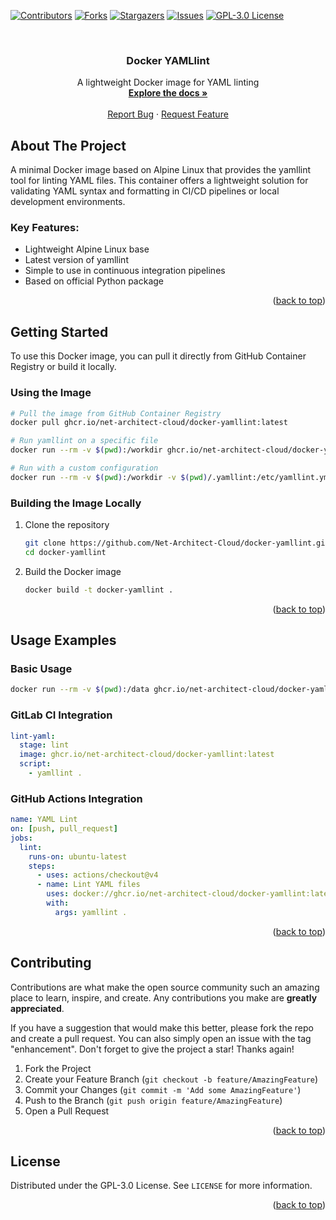 <div id="top"></div>

<!-- PROJECT SHIELDS -->
[![Contributors][contributors-shield]][contributors-url]
[![Forks][forks-shield]][forks-url]
[![Stargazers][stars-shield]][stars-url]
[![Issues][issues-shield]][issues-url]
[![GPL-3.0 License][license-shield]][license-url]

<!-- PROJECT LOGO -->
<br />
<div align="center">
  <h3 align="center">Docker YAMLlint</h3>

  <p align="center">
    A lightweight Docker image for YAML linting
    <br />
    <a href="https://github.com/Net-Architect-Cloud/docker-yamllint"><strong>Explore the docs »</strong></a>
    <br />
    <br />
    <a href="https://github.com/Net-Architect-Cloud/docker-yamllint/issues">Report Bug</a>
    ·
    <a href="https://github.com/Net-Architect-Cloud/docker-yamllint/issues">Request Feature</a>
  </p>
</div>

<!-- ABOUT THE PROJECT -->
## About The Project

A minimal Docker image based on Alpine Linux that provides the yamllint tool for linting YAML files. This container offers a lightweight solution for validating YAML syntax and formatting in CI/CD pipelines or local development environments.

### Key Features:
- Lightweight Alpine Linux base
- Latest version of yamllint
- Simple to use in continuous integration pipelines
- Based on official Python package

<p align="right">(<a href="#top">back to top</a>)</p>

<!-- GETTING STARTED -->
## Getting Started

To use this Docker image, you can pull it directly from GitHub Container Registry or build it locally.

### Using the Image

```bash
# Pull the image from GitHub Container Registry
docker pull ghcr.io/net-architect-cloud/docker-yamllint:latest

# Run yamllint on a specific file
docker run --rm -v $(pwd):/workdir ghcr.io/net-architect-cloud/docker-yamllint:latest yamllint /workdir/your-file.yaml

# Run with a custom configuration
docker run --rm -v $(pwd):/workdir -v $(pwd)/.yamllint:/etc/yamllint.yml ghcr.io/net-architect-cloud/docker-yamllint:latest yamllint -c /etc/yamllint.yml /workdir/
```

### Building the Image Locally

1. Clone the repository
   ```sh
   git clone https://github.com/Net-Architect-Cloud/docker-yamllint.git
   cd docker-yamllint
   ```
2. Build the Docker image
   ```sh
   docker build -t docker-yamllint .
   ```

<p align="right">(<a href="#top">back to top</a>)</p>

<!-- USAGE EXAMPLES -->
## Usage Examples

### Basic Usage
```bash
docker run --rm -v $(pwd):/data ghcr.io/net-architect-cloud/docker-yamllint:latest yamllint /data/your-file.yaml
```

### GitLab CI Integration
```yaml
lint-yaml:
  stage: lint
  image: ghcr.io/net-architect-cloud/docker-yamllint:latest
  script:
    - yamllint .
```

### GitHub Actions Integration
```yaml
name: YAML Lint
on: [push, pull_request]
jobs:
  lint:
    runs-on: ubuntu-latest
    steps:
      - uses: actions/checkout@v4
      - name: Lint YAML files
        uses: docker://ghcr.io/net-architect-cloud/docker-yamllint:latest
        with:
          args: yamllint .
```

<p align="right">(<a href="#top">back to top</a>)</p>

<!-- CONTRIBUTING -->
## Contributing

Contributions are what make the open source community such an amazing place to learn, inspire, and create. Any contributions you make are **greatly appreciated**.

If you have a suggestion that would make this better, please fork the repo and create a pull request. You can also simply open an issue with the tag "enhancement".
Don't forget to give the project a star! Thanks again!

1. Fork the Project
2. Create your Feature Branch (`git checkout -b feature/AmazingFeature`)
3. Commit your Changes (`git commit -m 'Add some AmazingFeature'`)
4. Push to the Branch (`git push origin feature/AmazingFeature`)
5. Open a Pull Request

<p align="right">(<a href="#top">back to top</a>)</p>

<!-- LICENSE -->
## License

Distributed under the GPL-3.0 License. See `LICENSE` for more information.

<p align="right">(<a href="#top">back to top</a>)</p>

<!-- MARKDOWN LINKS & IMAGES -->
<!-- https://www.markdownguide.org/basic-syntax/#reference-style-links -->
[contributors-shield]: https://img.shields.io/github/contributors/Net-Architect-Cloud/docker-yamllint.svg?style=for-the-badge
[contributors-url]: https://github.com/Net-Architect-Cloud/docker-yamllint/graphs/contributors
[forks-shield]: https://img.shields.io/github/forks/Net-Architect-Cloud/docker-yamllint.svg?style=for-the-badge
[forks-url]: https://github.com/Net-Architect-Cloud/docker-yamllint/network/members
[stars-shield]: https://img.shields.io/github/stars/Net-Architect-Cloud/docker-yamllint.svg?style=for-the-badge
[stars-url]: https://github.com/Net-Architect-Cloud/docker-yamllint/stargazers
[issues-shield]: https://img.shields.io/github/issues/Net-Architect-Cloud/docker-yamllint.svg?style=for-the-badge
[issues-url]: https://github.com/Net-Architect-Cloud/docker-yamllint/issues
[license-shield]: https://img.shields.io/github/license/Net-Architect-Cloud/docker-yamllint.svg?style=for-the-badge
[license-url]: https://github.com/Net-Architect-Cloud/docker-yamllint/blob/main/LICENSE
